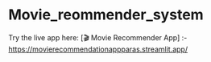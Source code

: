 ﻿# Movie_reommender_system

Try the live app here: [🎬 Movie Recommender App] :- https://movierecommendationappparas.streamlit.app/

